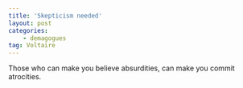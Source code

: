 ```yaml
---
title: 'Skepticism needed'
layout: post
categories:
    - demagogues
tag: Voltaire
---
```


Those who can make you believe absurdities, can make you commit atrocities.